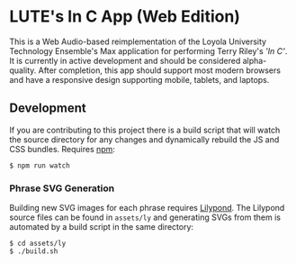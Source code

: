 # LUTE's In C App (Web Edition)

This is a Web Audio-based reimplementation of the Loyola University Technology
Ensemble's Max application for performing Terry Riley's *'In C'*. It is
currently in active development and should be considered alpha-quality. After
completion, this app should support most modern browsers and have a responsive
design supporting mobile, tablets, and laptops.

## Development

If you are contributing to this project there is a build script that will watch
the source directory for any changes and dynamically rebuild the JS and CSS bundles. Requires [npm][npm]:

```
$ npm run watch
```

[npm]: https://www.npmjs.com/

### Phrase SVG Generation

Building new SVG images for each phrase requires [Lilypond][ly]. The Lilypond
source files can be found in `assets/ly` and generating SVGs from them is
automated by a build script in the same directory:

```
$ cd assets/ly
$ ./build.sh
```

[ly]: https://lilypond.org/

